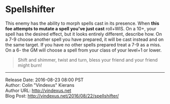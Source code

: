# Spellshifter
This enemy has the ability to morph spells cast in its presence. When **this foe attempts to mutate a spell you've just cast** roll+WIS. On a 10+, your spell has the desired effect, but it looks entirely different, describe how. On a 7-9 choose another spell you have prepared, it will be cast instead and on the same target. If you have no other spells prepared treat a 7-9 as a miss. On a 6- the GM will choose a spell from your class of your level+1 or lower.

>Shift and shimmer, twist and turn, bless your friend and your friend might burn!

---
Release Date: 2016-08-23 08:00 PST  
Author: Colin "Vindexus" Kierans  
Author URL: http://vindexus.net  
Blog Post: http://vindexus.net/2016/08/22/spellshifter/